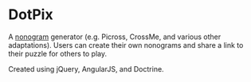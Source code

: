 DotPix
======

A [nonogram](http://en.wikipedia.org/wiki/Nonogram) generator (e.g. Picross, CrossMe, and various other adaptations). Users can create their own nonograms and share a link to their puzzle for others to play.

Created using jQuery, AngularJS, and Doctrine.

